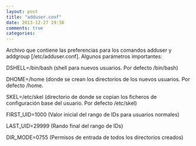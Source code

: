 ```yaml
---
layout: post
title: "adduser.conf"
date: 2013-12-27 19:38
comments: true
categories: 
---
```

Archivo que contiene las preferencias para los comandos adduser y addgroup [/etc/adduser.conf]. Algunos parámetros importantes:

DSHELL=/bin/bash (shell para nuevos usuarios. Por defecto /bin/bash)

DHOME=/home (donde se crean los directorios de los nuevos usuarios. Por defecto /home.

SKEL=/etc/skel (directorio de donde se copian los ficheros de configuración base del usuario. Por defecto /etc/skel)

FIRST_UID=1000 (Valor inicial del rango de IDs para usuarios normales)

LAST_UID=29999 (Rando final del rango de IDs)

DIR_MODE=0755 (Permisos de entrada de todos los directorios creados)

